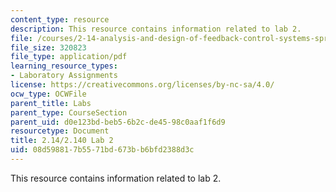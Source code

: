 ```yaml
---
content_type: resource
description: This resource contains information related to lab 2.
file: /courses/2-14-analysis-and-design-of-feedback-control-systems-spring-2014/08d598817b5571bd673bb6bfd2388d3c_MIT2_14S14_Lab_2.pdf
file_size: 320823
file_type: application/pdf
learning_resource_types:
- Laboratory Assignments
license: https://creativecommons.org/licenses/by-nc-sa/4.0/
ocw_type: OCWFile
parent_title: Labs
parent_type: CourseSection
parent_uid: d0e123bd-beb5-6b2c-de45-98c0aaf1f6d9
resourcetype: Document
title: 2.14/2.140 Lab 2
uid: 08d59881-7b55-71bd-673b-b6bfd2388d3c
---
```

This resource contains information related to lab 2.
